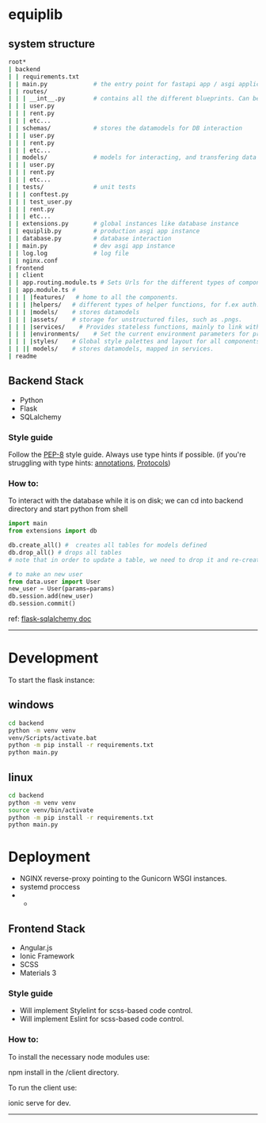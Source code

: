 # equiplib

system structure
----
```bash
root*
| backend
| | requirements.txt 
| | main.py				# the entry point for fastapi app / asgi application
| | routes/
| | | __int__.py        # contains all the different blueprints. Can behave as a "feature toggle"
| | | user.py
| | | rent.py
| | | etc...
| | schemas/			# stores the datamodels for DB interaction
| | | user.py
| | | rent.py
| | | etc...
| | models/			    # models for interacting, and transfering data through api (dto's)
| | | user.py
| | | rent.py
| | | etc...
| | tests/				# unit tests
| | | conftest.py
| | | test_user.py
| | | rent.py
| | | etc...
| | extensions.py		# global instances like database instance
| | equiplib.py		    # production asgi app instance
| | database.py		    # database interaction
| | main.py		        # dev asgi app instance
| | log.log             # log file
| | nginx.conf          
| frontend
| | client 
| | app.routing.module.ts # Sets Urls for the different types of components. Note that components can have nested children components.
| | app.module.ts # 
| | | |features/   # home to all the components.
| | | |helpers/   # different types of helper functions, for f.ex auth.gard.
| | | |models/    # stores datamodels
| | | |assets/    # storage for unstructured files, such as .pngs.
| | | |services/    # Provides stateless functions, mainly to link with the backend.
| | | |environments/    # Set the current environment parameters for prod / dev.
| | | |styles/    # Global style palettes and layout for all components.
| | || models/    # stores datamodels, mapped in services.
| readme
```

## Backend Stack
* Python
* Flask
* SQLalchemy

### Style guide
Follow the [PEP-8](https://peps.python.org/pep-0008/) style guide.
Always use type hints if possible.
(if you're struggling with type hints: [annotations](https://docs.python.org/3/howto/annotations.html), [Protocols](https://peps.python.org/pep-0544/))

### How to:

To interact with the database while it is on disk;
we can cd into backend directory and start python from shell
```python
import main
from extensions import db

db.create_all() #  creates all tables for models defined
db.drop_all() # drops all tables
# note that in order to update a table, we need to drop it and re-create it

# to make an new user
from data.user import User
new_user = User(params=params)
db.session.add(new_user)
db.session.commit()
```
ref: [flask-sqlalchemy doc](https://flask-sqlalchemy.palletsprojects.com/en/2.x/quickstart/)

----

# Development
To start the flask instance:

## windows
```bash
cd backend
python -m venv venv
venv/Scripts/activate.bat
python -m pip install -r requirements.txt
python main.py
```

## linux
```bash
cd backend
python -m venv venv
source venv/bin/activate
python -m pip install -r requirements.txt
python main.py
```

# Deployment
* NGINX reverse-proxy pointing to the Gunicorn WSGI instances.
* systemd proccess
* * 

## Frontend Stack
* Angular.js
* Ionic Framework
* SCSS
* Materials 3

### Style guide
* Will implement Stylelint for scss-based code control.
* Will implement Eslint for scss-based code control.
### How to:

To install the necessary node modules use:

npm install in the /client directory.

To run the client use:

ionic serve for dev.

----
